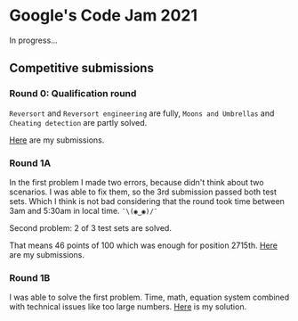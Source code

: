 # Google's Code Jam 2021
In progress...

## Competitive submissions
### Round 0: Qualification round
`Reversort` and `Reversort engineering` are fully, `Moons and Umbrellas` and `Cheating detection` are partly solved.

[Here](https://codingcompetitions.withgoogle.com/codejam/submissions/000000000043580a/Z2VyZ29vbw) are my submissions.

### Round 1A
In the first problem I made two errors, because didn't think about two scenarios. I was able to fix them, so the 3rd submission passed both test sets. Which I think is not bad considering that the round took time between 3am and 5:30am in local time. `¯\(◉‿◉)/¯`

Second problem: 2 of 3 test sets are solved.

That means 46 points of 100 which was enough for position 2715th. [Here](https://codingcompetitions.withgoogle.com/codejam/submissions/000000000043585d/Z2VyZ29vbw) are my submissions.

### Round 1B
I was able to solve the first problem. Time, math, equation system combined with technical issues like too large numbers. [Here](https://codingcompetitions.withgoogle.com/codejam/submissions/0000000000435baf/Z2VyZ29vbw) is my solution.